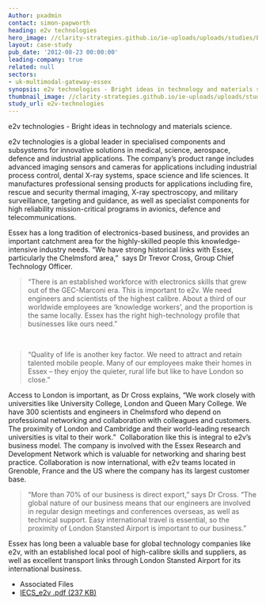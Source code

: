 ```yaml
---
Author: pxadmin
contact: simon-papworth
heading: e2v technologies
hero_image: //clarity-strategies.github.io/ie-uploads/uploads/studies/E2v_banner.jpg
layout: case-study
pub_date: '2012-08-23 00:00:00'
leading-company: true
related: null
sectors:
- uk-multimodal-gateway-essex
synopsis: e2v technologies - Bright ideas in technology and materials science.
thumbnail_image: //clarity-strategies.github.io/ie-uploads/uploads/studies/e2v_Tile.jpg
study_url: e2v-technologies
---
```


<p>e2v technologies - Bright ideas in technology and materials science.</p><p>e2v technologies is a global leader in specialised components and subsystems for innovative solutions in medical, science, aerospace, defence and industrial applications. The company’s product range includes advanced imaging sensors and cameras for applications including industrial process control, dental X-ray systems, space science and life sciences. It manufactures professional sensing products for applications including fire, rescue and security thermal imaging, X-ray spectroscopy, and military surveillance, targeting and guidance, as well as specialist components for high reliability mission-critical programs in avionics, defence and telecommunications.</p><p>Essex has a long tradition of electronics-based business, and provides an important catchment area for the highly-skilled people this knowledge-intensive industry needs. “We have strong historical links with Essex, particularly the Chelmsford area,”  says Dr Trevor Cross, Group Chief Technology Officer.</p><blockquote><p>“There is an established workforce with electronics skills that grew out of the GEC-Marconi era. This is important to e2v. We need engineers and scientists of the highest calibre. About a third of our worldwide employees are ‘knowledge workers’, and the proportion is the same locally. Essex has the right high-technology profile that businesses like ours need.”</p></blockquote><p> </p><blockquote><p>“Quality of life is another key factor. We need to attract and retain talented mobile people. Many of our employees make their homes in Essex – they enjoy the quieter, rural life but like to have London so close.”</p></blockquote><p>Access to London is important, as Dr Cross explains, “We work closely with universities like University College, London and Queen Mary College. We have 300 scientists and engineers in Chelmsford who depend on professional networking and collaboration with colleagues and customers. The proximity of London and Cambridge and their world-leading research universities is vital to their work.”  Collaboration like this is integral to e2v’s business model. The company is involved with the Essex Research and Development Network which is valuable for networking and sharing best practice. Collaboration is now international, with e2v teams located in Grenoble, France and the US where the company has its largest customer base.</p><blockquote><p>“More than 70% of our business is direct export,” says Dr Cross. “The global nature of our business means that our engineers are involved in regular design meetings and conferences overseas, as well as technical support. Easy international travel is essential, so the proximity of London Stansted Airport is important to our business.”</p></blockquote><p>Essex has long been a valuable base for global technology companies like e2v, with an established local pool of high-calibre skills and suppliers, as well as excellent transport links through London Stansted Airport for its international business.</p> <ul class='downloadable-files'><li class='header'>Associated Files</li><li><a alt='' class='btn' href='//clarity-strategies.github.io/ie-uploads/uploads/studies/IECS_e2v.pdf' target='_blank'>IECS_e2v .pdf <span>(237 KB)</span></a></li></ul>